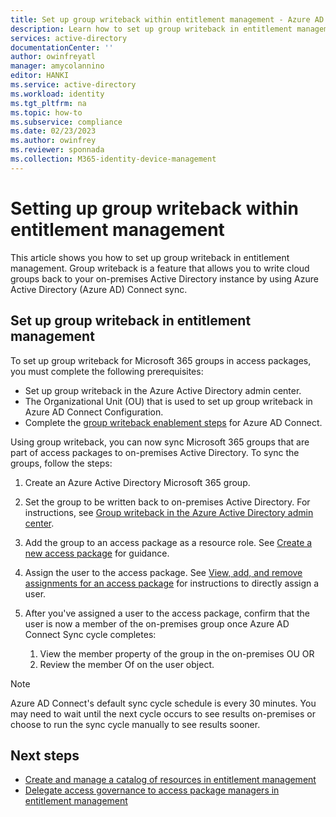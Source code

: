 ```yaml
---
title: Set up group writeback within entitlement management - Azure AD
description: Learn how to set up group writeback in entitlement management.
services: active-directory
documentationCenter: ''
author: owinfreyatl
manager: amycolannino
editor: HANKI
ms.service: active-directory
ms.workload: identity
ms.tgt_pltfrm: na
ms.topic: how-to
ms.subservice: compliance
ms.date: 02/23/2023
ms.author: owinfrey
ms.reviewer: sponnada
ms.collection: M365-identity-device-management
---
```


# Setting up group writeback within entitlement management

This article shows you how to set up group writeback in entitlement management. Group writeback is a feature that allows you to write cloud groups back to your on-premises Active Directory instance by using Azure Active Directory (Azure AD) Connect sync.

## Set up group writeback in entitlement management


To set up group writeback for Microsoft 365 groups in access packages, you must complete the following prerequisites:

- Set up group writeback in the Azure Active Directory admin center. 
- The Organizational Unit (OU) that is used to set up group writeback in Azure AD Connect Configuration.
- Complete the [group writeback enablement steps](../hybrid/connect/how-to-connect-group-writeback-enable.md) for Azure AD Connect. 
 
Using group writeback, you can now sync Microsoft 365 groups that are part of access packages to on-premises Active Directory. To sync the groups, follow the steps: 

1. Create an Azure Active Directory Microsoft 365 group.

1. Set the group to be written back to on-premises Active Directory. For instructions, see [Group writeback in the Azure Active Directory admin center](../enterprise-users/groups-write-back-portal.md). 

1. Add the group to an access package as a resource role. See [Create a new access package](entitlement-management-access-package-create.md#select-resource-roles) for guidance. 

1. Assign the user to the access package. See [View, add, and remove assignments for an access package](entitlement-management-access-package-assignments.md#directly-assign-a-user) for instructions to directly assign a user. 

1. After you've assigned a user to the access package, confirm that the user is now a member of the on-premises group once Azure AD Connect Sync cycle completes:
    1. View the member property of the group in the on-premises OU OR 
    1. Review the member Of on the user object. 

> [!NOTE]   
> Azure AD Connect's default sync cycle schedule is every 30 minutes. You may need to wait until the next cycle occurs to see results on-premises or choose to run the sync cycle manually to see results sooner. 

## Next steps

- [Create and manage a catalog of resources in entitlement management](entitlement-management-catalog-create.md)
- [Delegate access governance to access package managers in entitlement management](entitlement-management-delegate-managers.md)
